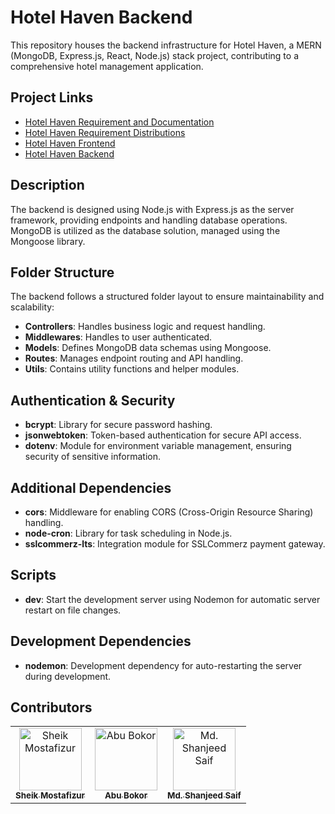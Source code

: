 # Hotel Haven Backend

This repository houses the backend infrastructure for Hotel Haven, a MERN (MongoDB, Express.js, React, Node.js) stack project, contributing to a comprehensive hotel management application.

## Project Links

- [Hotel Haven Requirement and Documentation](https://chiseled-numeric-49f.notion.site/Booking-Heaven-d115045250f84e92b5bbece1439a0987?pvs=4)
- [Hotel Haven Requirement Distributions](https://shanjeed-saif.atlassian.net/jira/software/projects/HOT/boards/2/timeline?shared=&atlOrigin=eyJpIjoiZDZkNTkzYzZhMWQ5NDA3NDg1ZWQ3N2JjNWU3M2M0ZGUiLCJwIjoiaiJ9)
- [Hotel Haven Frontend](https://github.com/sheik-mostafizur/hotel-haven-frontend)
- [Hotel Haven Backend](https://github.com/sheik-mostafizur/hotel-haven-backend)

## Description

The backend is designed using Node.js with Express.js as the server framework, providing endpoints and handling database operations. MongoDB is utilized as the database solution, managed using the Mongoose library.

## Folder Structure

The backend follows a structured folder layout to ensure maintainability and scalability:

- **Controllers**: Handles business logic and request handling.
- **Middlewares**: Handles to user authenticated.
- **Models**: Defines MongoDB data schemas using Mongoose.
- **Routes**: Manages endpoint routing and API handling.
- **Utils**: Contains utility functions and helper modules.

## Authentication & Security

- **bcrypt**: Library for secure password hashing.
- **jsonwebtoken**: Token-based authentication for secure API access.
- **dotenv**: Module for environment variable management, ensuring security of sensitive information.

## Additional Dependencies

- **cors**: Middleware for enabling CORS (Cross-Origin Resource Sharing) handling.
- **node-cron**: Library for task scheduling in Node.js.
- **sslcommerz-lts**: Integration module for SSLCommerz payment gateway.

## Scripts

- **dev**: Start the development server using Nodemon for automatic server restart on file changes.

## Development Dependencies

- **nodemon**: Development dependency for auto-restarting the server during development.

## Contributors

<!-- Contributors List -->
<table>
  <tr>
    <!-- Contributor 1 -->
    <td align="center">
      <a href="https://github.com/sheik-mostafizur">
        <img src="https://avatars.githubusercontent.com/u/106415501?v=4" width="100px;" alt="Sheik Mostafizur"/>
        <br />
        <sub><b>Sheik Mostafizur</b></sub>
      </a>
    </td>
    <!-- Contributor 2 -->
    <td align="center">
      <a href="https://github.com/AbuBokorprog">
        <img src="https://avatars.githubusercontent.com/u/116732361?v=4" width="100px;" alt="Abu Bokor"/>
        <br />
        <sub><b>Abu Bokor</b></sub>
      </a>
    </td>
    <!-- Contributor 3 -->
    <td align="center">
      <a href="https://github.com/eshansaif">
        <img src="https://avatars.githubusercontent.com/u/35582062?v=4" width="100px;" alt="Md. Shanjeed Saif"/>
        <br />
        <sub><b>Md. Shanjeed Saif</b></sub>
      </a>
    </td>
    <!-- Add more contributors as needed -->
  </tr>
</table>
<!-- End of Contributors List -->
